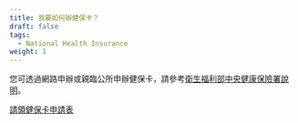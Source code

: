 ```yaml
---
title: 我要如何辦健保卡？
draft: false
tags:
  - National Health Insurance
weight: 1
---
```

您可透過網路申辦或親臨公所申辦健保卡，請參考[衛生福利部中央健康保險署說明](https://www.nhi.gov.tw/Content_List.aspx?n=F74B42041B55D051&topn=0146815BCDF891B4 "至衛生福利部中央健康保險署說明")。

[請領健保卡申請表](https://www.nhi.gov.tw/Content_List.aspx?n=E094D4DF4AC892AD&topn=1E1039BE19C4DCAC)